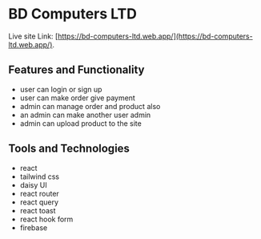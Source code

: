 # BD Computers LTD

Live site Link: [https://bd-computers-ltd.web.app/](https://bd-computers-ltd.web.app/).

## Features and Functionality

- user can login or sign up
- user can make order give payment
- admin can manage order and product also
- an admin can make another user admin
- admin can upload product to the site

## Tools and Technologies

- react
- tailwind css
- daisy UI
- react router
- react query
- react toast
- react hook form
- firebase
